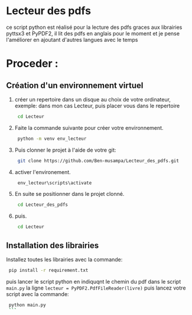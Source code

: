 # Lecteur des pdfs
 ce script python est réalisé  pour la lecture des pdfs graces aux librairies pyttsx3 et PyPDF2, il lit des pdfs en anglais pour le moment et je pense l'améliorer en ajoutant d'autres langues avec le temps
 # Proceder :
 ## Création d'un environnement virtuel
 1. créer un repertoire dans un disque au choix de votre ordinateur, exemple: dans mon cas Lecteur, puis placer vous dans le repertoire
     ```bash
      cd Lecteur 
      ```
 2. Faite la commande suivante pour créer votre environnement.
     ```bash
      python -m venv env_lecteur 
      ```
 3. Puis clonner le projet à l'aide de votre git:
     ```bash
      git clone https://github.com/Ben-musampa/Lecteur_des_pdfs.git
      ```
 3. activer l'environement.
     ```bash
      env_lecteur\scripts\activate
      ```
 4. En suite se positionner dans le projet clonné.
     ```bash
      cd Lecteur_des_pdfs 
      ```
  5. puis.
     ```bash
      cd Lecteur 
      ```
## Installation des librairies
Installez toutes les librairies avec la commande:
  ```bash
   pip install -r requirement.txt
   ```
puis lancer le script python en indiquqnt le chemin du pdf dans le script `main.py` la ligne `lecteur = PyPDF2.PdfFileReader(livre)` puis lancez votre script avec la commande:
   ```bash
    python main.py
    ```
